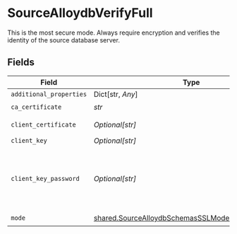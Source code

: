 # SourceAlloydbVerifyFull

This is the most secure mode. Always require encryption and verifies the identity of the source database server.


## Fields

| Field                                                                                                              | Type                                                                                                               | Required                                                                                                           | Description                                                                                                        |
| ------------------------------------------------------------------------------------------------------------------ | ------------------------------------------------------------------------------------------------------------------ | ------------------------------------------------------------------------------------------------------------------ | ------------------------------------------------------------------------------------------------------------------ |
| `additional_properties`                                                                                            | Dict[str, *Any*]                                                                                                   | :heavy_minus_sign:                                                                                                 | N/A                                                                                                                |
| `ca_certificate`                                                                                                   | *str*                                                                                                              | :heavy_check_mark:                                                                                                 | CA certificate                                                                                                     |
| `client_certificate`                                                                                               | *Optional[str]*                                                                                                    | :heavy_minus_sign:                                                                                                 | Client certificate                                                                                                 |
| `client_key`                                                                                                       | *Optional[str]*                                                                                                    | :heavy_minus_sign:                                                                                                 | Client key                                                                                                         |
| `client_key_password`                                                                                              | *Optional[str]*                                                                                                    | :heavy_minus_sign:                                                                                                 | Password for keystorage. If you do not add it - the password will be generated automatically.                      |
| `mode`                                                                                                             | [shared.SourceAlloydbSchemasSSLModeSSLModes6Mode](../../models/shared/sourcealloydbschemassslmodesslmodes6mode.md) | :heavy_check_mark:                                                                                                 | N/A                                                                                                                |